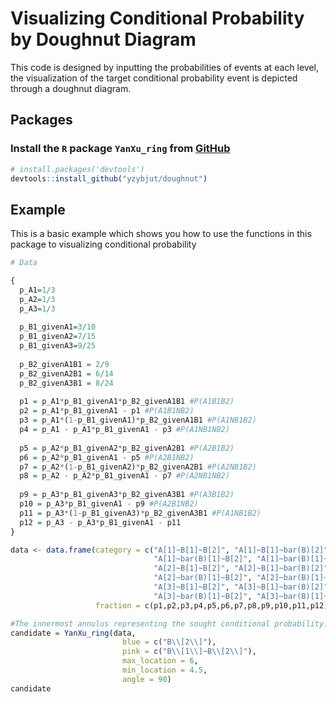 # Visualizing Conditional Probability by Doughnut Diagram

This code is designed by inputting the probabilities of events at each level, the visualization of the target conditional probability event is depicted through a doughnut diagram.

## Packages
### Install the `R` package `YanXu_ring` from [GitHub](https://github.com/yzybjut/doughnut)
```R
# install.packages('devtools')
devtools::install_github("yzybjut/doughnut")
```

## Example
This is a basic example which shows you how to use the functions in this package to visualizing conditional probability

```R
# Data 

{
  p_A1=1/3
  p_A2=1/3
  p_A3=1/3
  
  p_B1_givenA1=3/10
  p_B1_givenA2=7/15
  p_B1_givenA3=9/25 
  
  p_B2_givenA1B1 = 2/9
  p_B2_givenA2B1 = 6/14
  p_B2_givenA3B1 = 8/24
  
  p1 = p_A1*p_B1_givenA1*p_B2_givenA1B1 #P(A1B1B2)
  p2 = p_A1*p_B1_givenA1 - p1 #P(A1B1NB2)
  p3 = p_A1*(1-p_B1_givenA1)*p_B2_givenA1B1 #P(A1NB1B2)
  p4 = p_A1 - p_A1*p_B1_givenA1 - p3 #P(A1NB1NB2)
  
  p5 = p_A2*p_B1_givenA2*p_B2_givenA2B1 #P(A2B1B2)
  p6 = p_A2*p_B1_givenA1 - p5 #P(A2B1NB2)
  p7 = p_A2*(1-p_B1_givenA2)*p_B2_givenA2B1 #P(A2NB1B2)
  p8 = p_A2 - p_A2*p_B1_givenA1 - p7 #P(A2NB1NB2)
  
  p9 = p_A3*p_B1_givenA3*p_B2_givenA3B1 #P(A3B1B2)
  p10 = p_A3*p_B1_givenA1 - p9 #P(A2B1NB2)
  p11 = p_A3*(1-p_B1_givenA3)*p_B2_givenA3B1 #P(A1NB1B2)
  p12 = p_A3 - p_A3*p_B1_givenA1 - p11
}

data <- data.frame(category = c("A[1]~B[1]~B[2]", "A[1]~B[1]~bar(B)[2]",
                                "A[1]~bar(B)[1]~B[2]", "A[1]~bar(B)[1]~bar(B)[2]",
                                "A[2]~B[1]~B[2]", "A[2]~B[1]~bar(B)[2]",
                                "A[2]~bar(B)[1]~B[2]", "A[2]~bar(B)[1]~bar(B)[2]",
                                "A[3]~B[1]~B[2]", "A[3]~B[1]~bar(B)[2]",
                                "A[3]~bar(B)[1]~B[2]", "A[3]~bar(B)[1]~bar(B)[2]"),
                   fraction = c(p1,p2,p3,p4,p5,p6,p7,p8,p9,p10,p11,p12))

#The innermost annulus representing the sought conditional probability.
candidate = YanXu_ring(data, 
                         blue = c("B\\[2\\]"), 
                         pink = c("B\\[1\\]~B\\[2\\]"),
                         max_location = 6, 
                         min_location = 4.5,
                         angle = 90)
candidate


```

